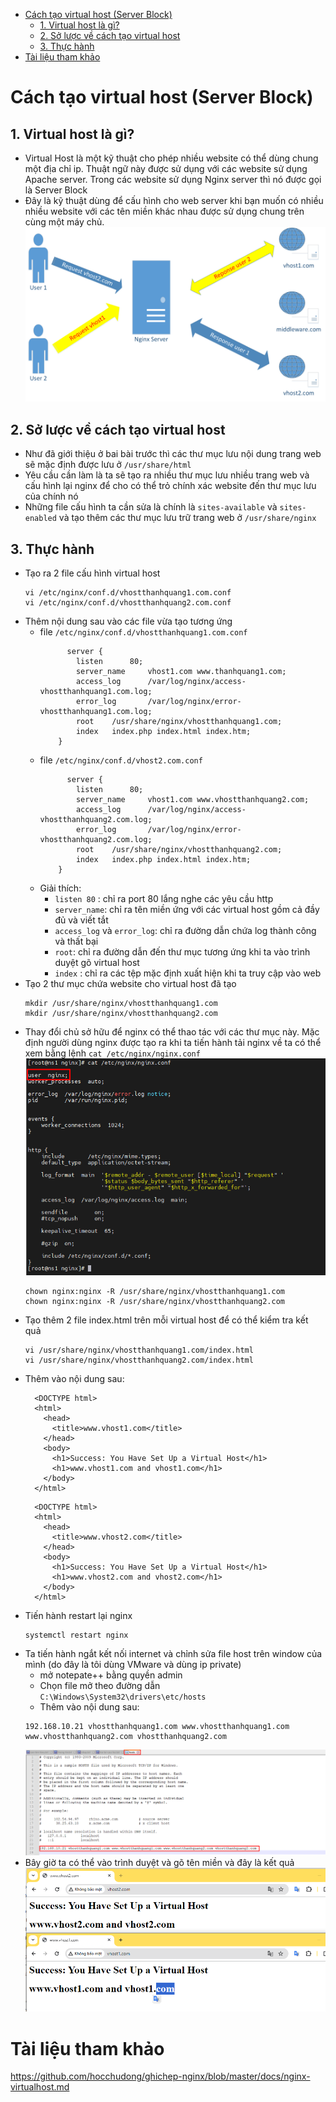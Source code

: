 - [Cách tạo virtual host (Server Block)](#cách-tạo-virtual-host-server-block)
  - [1. Virtual host là gì?](#1-virtual-host-là-gì)
  - [2. Sở lược về cách tạo virtual host](#2-sở-lược-về-cách-tạo-virtual-host)
  - [3. Thực hành](#3-thực-hành)
- [Tài liệu tham khảo](#tài-liệu-tham-khảo)
# Cách tạo virtual host (Server Block)
## 1. Virtual host là gì?
- Virtual Host là một kỹ thuật cho phép nhiều website có thể dùng chung một địa chỉ ip. Thuật ngữ này được sử dụng với các website sử dụng Apache server. Trong các website sử dụng Nginx server thì nó được gọi là Server Block
- Đây là kỹ thuật dùng để cấu hình cho web server khi bạn muốn có nhiều nhiều website với các tên miền khác nhau được sử dụng chung trên cùng một máy chủ.
  ![Alt](/thuctap/anh/Screenshot_686.png)
## 2. Sở lược về cách tạo virtual host
- Như đã giới thiệu ở bai bài trước thì các thư mục lưu nội dung trang web sẽ mặc định được lưu ở `/usr/share/html`
- Yêu cầu cần làm là ta sẽ tạo ra nhiều thư mục lưu nhiều trang web và cấu hình lại nginx để cho có thể trỏ chính xác website đến thư mục lưu của chính nó
- Những file cấu hình ta cần sửa là chính là `sites-available` và `sites-enabled` và tạo thêm các thư mục lưu trữ trang web ở `/usr/share/nginx`
## 3. Thực hành
- Tạo ra 2 file cấu hình virtual host
  ```
  vi /etc/nginx/conf.d/vhostthanhquang1.com.conf
  vi /etc/nginx/conf.d/vhostthanhquang2.com.conf
  ```
- Thêm nội dung sau vào các file vừa tạo tương ứng
  - file `/etc/nginx/conf.d/vhostthanhquang1.com.conf`
    ```
          server {
            listen      80;
            server_name     vhost1.com www.thanhquang1.com;
            access_log      /var/log/nginx/access-vhostthanhquang1.com.log;
            error_log       /var/log/nginx/error-vhostthanhquang1.com.log;
            root    /usr/share/nginx/vhostthanhquang1.com;
            index   index.php index.html index.htm;
        }
    ```
  - file `/etc/nginx/conf.d/vhost2.com.conf`
    ```
          server {
            listen      80;
            server_name     vhost1.com www.vhostthanhquang2.com;
            access_log      /var/log/nginx/access-vhostthanhquang2.com.log;
            error_log       /var/log/nginx/error-vhostthanhquang2.com.log;
            root    /usr/share/nginx/vhostthanhquang2.com;
            index   index.php index.html index.htm;
        }
    ```
  - Giải thích:
    - `listen 80` : chỉ ra port 80 lắng nghe các yêu cầu http
    - `server_name`: chỉ ra tên miền ứng với các virtual host gồm cả đầy đủ và viết tắt
    - `access_log` và `error_log`: chỉ ra đường dẫn chứa log thành công và thất bại
    - `root`: chỉ ra đường dẫn đến thư mục tương ứng khi ta vào trình duyệt gõ virtual host
    - `index` : chỉ ra các tệp mặc định xuất hiện khi ta truy cập vào web
- Tạo 2 thư mục chứa website cho virtual host đã tạo
  ```
  mkdir /usr/share/nginx/vhostthanhquang1.com
  mkdir /usr/share/nginx/vhostthanhquang2.com
  ```
- Thay đổi chủ sở hữu để nginx có thể thao tác với các thư mục này. Mặc định người dùng nginx được tạo ra khi ta tiến hành tải nginx về ta có thể xem bằng lệnh `cat /etc/nginx/nginx.conf`
  ![Alt](/thuctap/anh/Screenshot_687.png)
  ```
  chown nginx:nginx -R /usr/share/nginx/vhostthanhquang1.com
  chown nginx:nginx -R /usr/share/nginx/vhostthanhquang2.com
  ```
- Tạo thêm 2 file index.html trên mỗi virtual host để có thể kiểm tra kết quả
  ```
  vi /usr/share/nginx/vhostthanhquang1.com/index.html
  vi /usr/share/nginx/vhostthanhquang2.com/index.html
  ```
- Thêm vào nội dung sau:
  ```
    <DOCTYPE html>
    <html>
      <head>
        <title>www.vhost1.com</title>
      </head>
      <body>
        <h1>Success: You Have Set Up a Virtual Host</h1>
        <h1>www.vhost1.com and vhost1.com</h1>
      </body>
    </html>
  ```
  ```
    <DOCTYPE html>
    <html>
      <head>
        <title>www.vhost2.com</title>
      </head>
      <body>
        <h1>Success: You Have Set Up a Virtual Host</h1>
        <h1>www.vhost2.com and vhost2.com</h1>
      </body>
    </html>
  ```
- Tiến hành restart lại nginx
  ```
  systemctl restart nginx
  ```
- Ta tiến hành ngắt kết nối internet và chỉnh sửa file host trên window của mình (do đây là tôi dùng VMware và dùng ip private)
  - mở notepate++ bằng quyền admin
  - Chọn file mở theo đường dẫn `C:\Windows\System32\drivers\etc/hosts`
  - Thêm vào nội dung sau:
  ```
  192.168.10.21 vhostthanhquang1.com www.vhostthanhquang1.com www.vhostthanhquang2.com vhostthanhquang2.com
  ```
  ![Alt](/thuctap/anh/Screenshot_688.png)
- Bây giờ ta có thể vào trình duyệt và gõ tên miền và đây là kết quả
  ![Alt](/thuctap/anh/Screenshot_689.png)
# Tài liệu tham khảo
https://github.com/hocchudong/ghichep-nginx/blob/master/docs/nginx-virtualhost.md